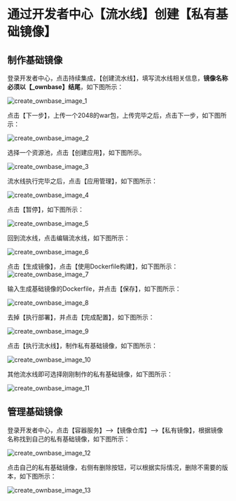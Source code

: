 # 通过开发者中心【流水线】创建【私有基础镜像】

## 制作基础镜像

登录开发者中心，点击持续集成，【创建流水线】，填写流水线相关信息，**镜像名称必须以【_ownbase】结尾**，如下图所示：

![create_ownbase_image_1](./images/create_ownbase_image_1.png)

点击【下一步】，上传一个2048的war包，上传完毕之后，点击下一步，如下图所示：

![create_ownbase_image_2](./images/create_ownbase_image_2.png)

选择一个资源池，点击【创建应用】，如下图所示。

![create_ownbase_image_3](./images/create_ownbase_image_3.png)

流水线执行完毕之后，点击【应用管理】，如下图所示：

![create_ownbase_image_4](./images/create_ownbase_image_4.png)

点击【暂停】，如下图所示：

![create_ownbase_image_5](./images/create_ownbase_image_5.png)

回到流水线，点击编辑流水线，如下图所示：

![create_ownbase_image_6](./images/create_ownbase_image_6.png)

点击【生成镜像】，点击【使用Dockerfile构建】，如下图所示：
![create_ownbase_image_7](./images/create_ownbase_image_7.png)

输入生成基础镜像的Dockerfile，并点击【保存】，如下图所示：

![create_ownbase_image_8](./images/create_ownbase_image_8.png)

去掉【执行部署】，并点击【完成配置】，如下图所示：

![create_ownbase_image_9](./images/create_ownbase_image_9.png)

点击【执行流水线】，制作私有基础镜像，如下图所示：

![create_ownbase_image_10](./images/create_ownbase_image_10.png)

其他流水线即可选择刚刚制作的私有基础镜像，如下图所示：

![create_ownbase_image_11](./images/create_ownbase_image_11.png)

## 管理基础镜像

登录开发者中心，点击【容器服务】-->【镜像仓库】-->【私有镜像】，根据镜像名称找到自己的私有基础镜像，如下图所示：

![create_ownbase_image_12](./images/create_ownbase_image_12.png)

点击自己的私有基础镜像，右侧有删除按钮，可以根据实际情况，删除不需要的版本，如下图所示：

![create_ownbase_image_13](./images/create_ownbase_image_13.png)
